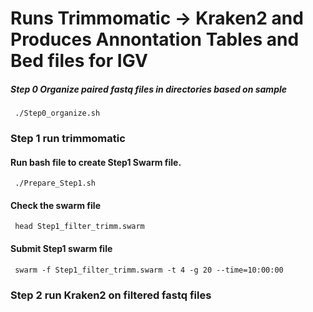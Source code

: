 # Runs Trimmomatic -> Kraken2 and Produces Annontation Tables and Bed files for IGV
##### Step 0 Organize paired fastq files in directories based on sample
<pre><code> ./Step0_organize.sh </pre></code>

### Step 1 run trimmomatic
#### Run bash file to create Step1 Swarm file.
<pre><code> ./Prepare_Step1.sh </pre></code>
#### Check the swarm file
<pre><code> head Step1_filter_trimm.swarm </pre></code>
#### Submit Step1 swarm file
<pre><code> swarm -f Step1_filter_trimm.swarm -t 4 -g 20 --time=10:00:00 </pre></code>
### Step 2 run Kraken2 on filtered fastq files
